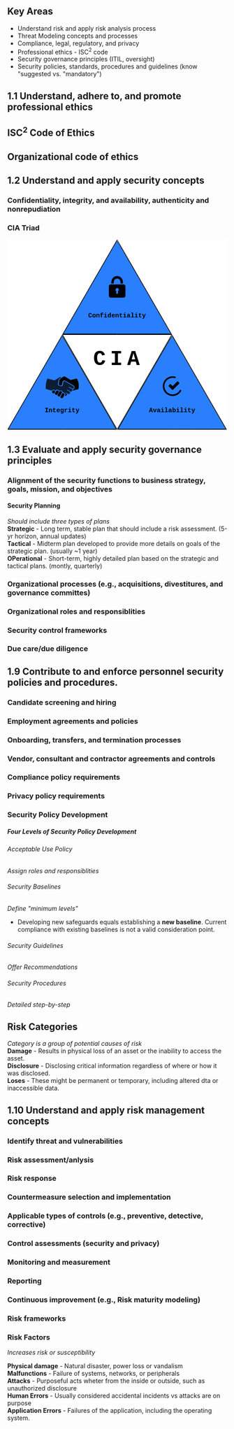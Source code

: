 ## Key Areas
- Understand risk and apply risk analysis process
- Threat Modeling concepts and processes 
- Compliance, legal, regulatory, and privacy
- Professional ethics - ISC<sup>2</sup> code
- Security governance principles (ITIL, oversight)
- Security policies, standards, procedures and guidelines (know "suggested vs. "mandatory")
## 1.1 Understand, adhere to, and promote professional ethics
## ISC<sup>2</sup> Code of Ethics
## Organizational code of ethics


## 1.2 Understand and apply security concepts
### Confidentiality, integrity, and availability, authenticity and nonrepudiation
### CIA Triad
![](../resources/Pasted%20image%2020230108185812.png)
## 1.3 Evaluate and apply security governance principles
### Alignment of the security functions to business strategy, goals, mission, and objectives
#### Security Planning
*Should include three types of plans*  
**Strategic** - Long term, stable plan that should include a risk assessment. (5-yr horizon, annual updates)  
**Tactical** - Midterm plan developed to provide more details on goals of the strategic plan. (usually ~1 year)  
**OPerational** - Short-term, highly detailed plan based on the strategic and tactical plans. (montly, quarterly)    
### Organizational processes (e.g., acquisitions, divestitures, and governance committes)
### Organizational roles and responsiblities
### Security control frameworks
### Due care/due diligence

## 1.9 Contribute to and enforce personnel security policies and procedures.
### Candidate screening and hiring
### Employment agreements and policies
### Onboarding, transfers, and termination processes
### Vendor, consultant and contractor agreements and controls
### Compliance policy requirements
### Privacy policy requirements

### Security Policy Development
##### Four Levels of Security Policy Development
###### Acceptable Use Policy
*Assign roles and responsiblities*
###### Security Baselines
*Define "minimum levels"*
- Developing new safeguards equals establishing a **new baseline**. Current compliance with existing baselines is not a valid consideration point.
###### Security Guidelines
*Offer Recommendations*
###### Security Procedures
*Detailed step-by-step*

## Risk Categories
*Category is a group of potential causes of risk*  
**Damage** - Results in physical loss of an asset or the inability to access the asset.  
**Disclosure** - Disclosing critical information regardless of where or how it was disclosed.  
**Loses** - These might be permanent or temporary, including altered dta or inaccessible data.  

## 1.10 Understand and apply risk management concepts
### Identify threat and vulnerabilities
### Risk assessment/anlysis
### Risk response
### Countermeasure selection and implementation
### Applicable types of controls (e.g., preventive, detective, corrective)
### Control assessments (security and privacy)
### Monitoring and measurement
### Reporting
### Continuous improvement (e.g., Risk maturity modeling)
### Risk frameworks

### Risk Factors
*Increases risk or susceptibility*  

**Physical damage** - Natural disaster, power loss or vandalism  
**Malfunctions** - Failure of systems, networks, or peripherals  
**Attacks** - Purposeful acts wheter from the inside or outside, such as unauthorized disclosure  
**Human Errors** - Usually considered accidental incidents vs attacks are on purpose  
**Application Errors** - Failures of the application, including the operating system.  


